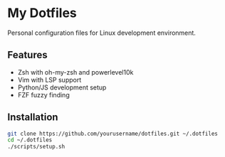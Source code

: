 # My Dotfiles

Personal configuration files for Linux development environment.

## Features

- Zsh with oh-my-zsh and powerlevel10k
- Vim with LSP support
- Python/JS development setup
- FZF fuzzy finding

## Installation

```bash
git clone https://github.com/yourusername/dotfiles.git ~/.dotfiles
cd ~/.dotfiles
./scripts/setup.sh
